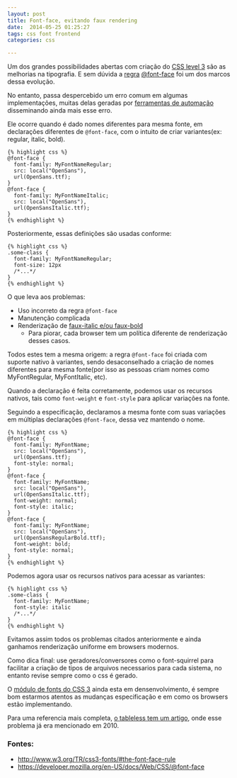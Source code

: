 ```yaml
---
layout: post
title: Font-face, evitando faux rendering
date:  2014-05-25 01:25:27
tags: css font frontend
categories: css

---
```



Um dos grandes possibilidades abertas com criação do [CSS level 3](http://www.w3.org/Style/CSS/current-work.en.html) são
as melhorias na tipografia. E sem dúvida a [regra](https://developer.mozilla.org/en-US/docs/CSS/At-rule) [@font-face](https://developer.mozilla.org/en-US/docs/Web/CSS/@font-face) foi um dos marcos dessa evolução. 

No entanto, passa despercebido um erro comum em algumas implementações, muitas delas geradas por [ferramentas de automação](http://www.fontsquirrel.com/fonts/open-sans) disseminando ainda mais esse erro.

Ele ocorre quando é dado nomes diferentes para mesma fonte, em declarações diferentes de `@font-face`, com o intuito de criar variantes(ex: regular, italic, bold).

    {% highlight css %}
    @font-face {
      font-family: MyFontNameRegular;
      src: local("OpenSans"),
      url(OpenSans.ttf);
    }    
    @font-face {
      font-family: MyFontNameItalic; 
      src: local("OpenSans"),
      url(OpenSansItalic.ttf);
    }
    {% endhighlight %}
    
Posteriormente, essas definições são usadas conforme:

    {% highlight css %}
    .some-class {
      font-family: MyFontNameRegular;
      font-size: 12px
      /*...*/
    }
    {% endhighlight %}
    
    
O que leva aos problemas:

-  Uso incorreto da regra `@font-face`
-  Manutenção complicada
-  Renderização de [faux-italic e/ou faux-bold ](http://css-snippets.com/web-fonts-faux-bold-and-italic/)
    - Para piorar, cada browser tem um política diferente de renderização desses casos.


Todos estes tem a mesma origem: a regra `@font-face` foi criada com suporte nativo à variantes, sendo desaconselhado a criação de nomes diferentes para mesma fonte(por isso as pessoas criam nomes como MyFontRegular, MyFontItalic, etc).

Quando a declaração é feita corretamente, podemos usar os recursos nativos, tais como `font-weight` e `font-style` para aplicar variações na fonte.

Seguindo a especificação, declaramos a mesma fonte com suas variações em múltiplas declarações `@font-face`, dessa vez mantendo o nome.

    {% highlight css %}
    @font-face {
      font-family: MyFontName;
      src: local("OpenSans"),
      url(OpenSans.ttf);
      font-style: normal;
    }    
    @font-face {
      font-family: MyFontName; 
      src: local("OpenSans"),
      url(OpenSansItalic.ttf);
      font-weight: normal;
      font-style: italic;
    }
    @font-face {
      font-family: MyFontName; 
      src: local("OpenSans"),
      url(OpenSansRegularBold.ttf);
      font-weight: bold;
      font-style: normal;      
    }
    {% endhighlight %}

Podemos agora usar os recursos nativos para acessar as variantes:

    {% highlight css %}
    .some-class {
      font-family: MyFontName;
      font-style: italic
      /*...*/
    }
    {% endhighlight %}
    
    
Evitamos assim todos os problemas citados anteriormente e ainda ganhamos renderização uniforme em browsers modernos.

Como dica final: use geradores/conversores como o font-squirrel para facilitar a criação de tipos de arquivos necessarios para cada sistema, no entanto revise sempre como o css é gerado.

O [módulo de fonts do CSS 3](http://www.w3.org/TR/css3-fonts) ainda esta em densenvolvimento, é sempre bom estarmos atentos as mudanças especificação e em como os browsers estão implementando.


Para uma referencia mais completa, [o tableless tem um artigo](http://tableless.com.br/font-face-fonts-externas-na-web/), onde esse problema já era mencionado em 2010.

### Fontes:
 - http://www.w3.org/TR/css3-fonts/#the-font-face-rule
 - https://developer.mozilla.org/en-US/docs/Web/CSS/@font-face

